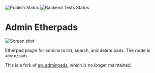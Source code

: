 ![Publish Status](https://github.com/ether/ep_adminpads2/workflows/Node.js%20Package/badge.svg) ![Backend Tests Status](https://github.com/ether/ep_adminpads2/workflows/Backend%20tests/badge.svg)

# Admin Etherpads

![Screen shot](docs/img/preview.png)

Etherpad plugin for admins to list, search, and delete pads. The route
is `admin/pads`.

This is a fork of
[ep_adminpads](https://github.com/spcsser/ep_adminpads), which is no
longer maintained.
